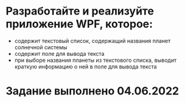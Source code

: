 # Разработайте и реализуйте приложение WPF, которое:
- содержит текстовый список, содержащий названия планет солнечной системы
- содержит поле для вывода текста
- при выборе названия планеты из текстового списка, выводит краткую информацию о ней в поле для вывода текста

# Задание выполнено 04.06.2022

